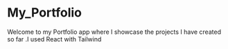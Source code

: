 # My_Portfolio

Welcome to my Portfolio app where I showcase the projects I have created so far .I used React with Tailwind
